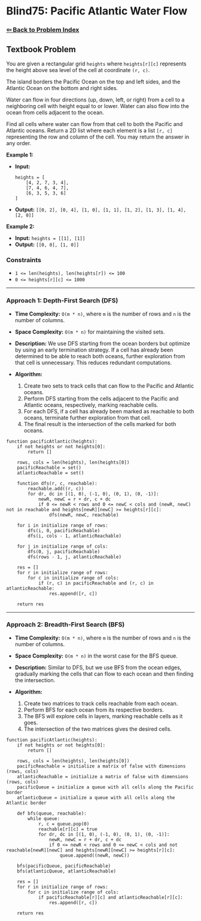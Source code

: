 # Blind75: Pacific Atlantic Water Flow

### [⇦ Back to Problem Index](../../index.md)

## Textbook Problem

You are given a rectangular grid `heights` where `heights[r][c]` represents the height above sea level of the cell at coordinate `(r, c)`.

The island borders the Pacific Ocean on the top and left sides, and the Atlantic Ocean on the bottom and right sides.

Water can flow in four directions (up, down, left, or right) from a cell to a neighboring cell with height equal to or lower. Water can also flow into the ocean from cells adjacent to the ocean.

Find all cells where water can flow from that cell to both the Pacific and Atlantic oceans. Return a 2D list where each element is a list `[r, c]` representing the row and column of the cell. You may return the answer in any order.

**Example 1:**

-   **Input:**
    ```
    heights = [
        [4, 2, 7, 3, 4],
        [7, 4, 6, 4, 7],
        [6, 3, 5, 3, 6]
    ]
    ```
-   **Output:** `[[0, 2], [0, 4], [1, 0], [1, 1], [1, 2], [1, 3], [1, 4], [2, 0]]`

**Example 2:**

-   **Input:** `heights = [[1], [1]]`
-   **Output:** `[[0, 0], [1, 0]]`

### Constraints

-   `1 <= len(heights), len(heights[r]) <= 100`
-   `0 <= heights[r][c] <= 1000`

---

### Approach 1: Depth-First Search (DFS)

-   **Time Complexity:** `O(m * n)`, where `m` is the number of rows and `n` is the number of columns.
-   **Space Complexity:** `O(m * n)` for maintaining the visited sets.
-   **Description:** We use DFS starting from the ocean borders but optimize by using an early termination strategy. If a cell has already been determined to be able to reach both oceans, further exploration from that cell is unnecessary. This reduces redundant computations.
-   **Algorithm:**

    1. Create two sets to track cells that can flow to the Pacific and Atlantic oceans.
    2. Perform DFS starting from the cells adjacent to the Pacific and Atlantic oceans, respectively, marking reachable cells.
    3. For each DFS, if a cell has already been marked as reachable to both oceans, terminate further exploration from that cell.
    4. The final result is the intersection of the cells marked for both oceans.

```pseudo
function pacificAtlantic(heights):
	if not heights or not heights[0]:
		return []

	rows, cols = len(heights), len(heights[0])
	pacificReachable = set()
	atlanticReachable = set()

	function dfs(r, c, reachable):
		reachable.add((r, c))
		for dr, dc in [(1, 0), (-1, 0), (0, 1), (0, -1)]:
			newR, newC = r + dr, c + dc
			if 0 <= newR < rows and 0 <= newC < cols and (newR, newC) not in reachable and heights[newR][newC] >= heights[r][c]:
				dfs(newR, newC, reachable)

	for i in initialize range of rows:
		dfs(i, 0, pacificReachable)
		dfs(i, cols - 1, atlanticReachable)

	for j in initialize range of cols:
		dfs(0, j, pacificReachable)
		dfs(rows - 1, j, atlanticReachable)

	res = []
	for r in initialize range of rows:
		for c in initialize range of cols:
			if (r, c) in pacificReachable and (r, c) in atlanticReachable:
				res.append([r, c])

	return res
```

---

### Approach 2: Breadth-First Search (BFS)

-   **Time Complexity:** `O(m * n)`, where `m` is the number of rows and `n` is the number of columns.
-   **Space Complexity:** `O(m * n)` in the worst case for the BFS queue.
-   **Description:** Similar to DFS, but we use BFS from the ocean edges, gradually marking the cells that can flow to each ocean and then finding the intersection.
-   **Algorithm:**

    1. Create two matrices to track cells reachable from each ocean.
    2. Perform BFS for each ocean from its respective borders.
    3. The BFS will explore cells in layers, marking reachable cells as it goes.
    4. The intersection of the two matrices gives the desired cells.

```pseudo
function pacificAtlantic(heights):
	if not heights or not heights[0]:
		return []

	rows, cols = len(heights), len(heights[0])
	pacificReachable = initialize a matrix of false with dimensions (rows, cols)
	atlanticReachable = initialize a matrix of false with dimensions (rows, cols)
	pacificQueue = initialize a queue with all cells along the Pacific border
	atlanticQueue = initialize a queue with all cells along the Atlantic border

	def bfs(queue, reachable):
		while queue:
			r, c = queue.pop(0)
			reachable[r][c] = true
			for dr, dc in [(1, 0), (-1, 0), (0, 1), (0, -1)]:
				newR, newC = r + dr, c + dc
				if 0 <= newR < rows and 0 <= newC < cols and not reachable[newR][newC] and heights[newR][newC] >= heights[r][c]:
					queue.append((newR, newC))

	bfs(pacificQueue, pacificReachable)
	bfs(atlanticQueue, atlanticReachable)

	res = []
	for r in initialize range of rows:
		for c in initialize range of cols:
			if pacificReachable[r][c] and atlanticReachable[r][c]:
				res.append([r, c])

	return res
```

